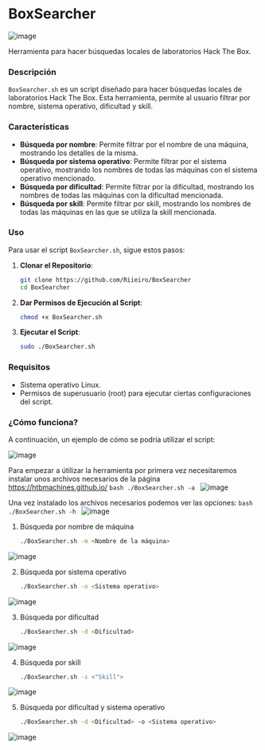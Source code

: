 # BoxSearcher
![image](https://github.com/user-attachments/assets/1e22e43c-76d8-42f7-adaf-360c2bf997ae)

Herramienta para hacer búsquedas locales de laboratorios Hack The Box.

### Descripción

`BoxSearcher.sh` es un script diseñado para hacer búsquedas locales de laboratorios Hack The Box. Esta herramienta, permite al usuario filtrar por nombre, sistema operativo, dificultad y skill. 

### Características

- **Búsqueda por nombre**: Permite filtrar por el nombre de una máquina, mostrando los detalles de la misma.
- **Búsqueda por sistema operativo**: Permite filtrar por el sistema operativo, mostrando los nombres de todas las máquinas con el sistema operativo mencionado.
- **Búsqueda por dificultad**: Permite filtrar por la dificultad, mostrando los nombres de todas las máquinas con la dificultad mencionada.
- **Búsqueda por skill**: Permite filtrar por skill, mostrando los nombres de todas las máquinas en las que se utiliza la skill mencionada.
### Uso

Para usar el script `BoxSearcher.sh`, sigue estos pasos:

1. **Clonar el Repositorio**:
    ```bash
    git clone https://github.com/Riieiro/BoxSearcher
    cd BoxSearcher
    ```

2. **Dar Permisos de Ejecución al Script**:
    ```bash
    chmod +x BoxSearcher.sh
    ```

3. **Ejecutar el Script**:
    ```bash
    sudo ./BoxSearcher.sh
    ```

### Requisitos

- Sistema operativo Linux.
- Permisos de superusuario (root) para ejecutar ciertas configuraciones del script.

### ¿Cómo funciona?

A continuación, un ejemplo de cómo se podría utilizar el script:

![image](https://github.com/user-attachments/assets/6f789c92-cb8a-4ffc-ae35-087ad5513075)

Para empezar a útilizar la herramienta por primera vez necesitaremos instalar unos archivos necesarios de la página https://htbmachines.github.io/
    ```bash
    ./BoxSearcher.sh -a
    ```
![image](https://github.com/user-attachments/assets/4a22e25f-0779-44ea-8de2-cb04cba636ae)

Una vez instalado los archivos necesarios podemos ver las opciones:
    ```bash
    ./BoxSearcher.sh -h
    ```
![image](https://github.com/user-attachments/assets/f69d3169-13ac-4aa2-9379-372f6ba7d480)

1. Búsqueda por nombre de máquina
    ```bash
    ./BoxSearcher.sh -m <Nombre de la máquina>
    ```
![image](https://github.com/user-attachments/assets/09b32a31-36ff-4fd9-a85e-ddfe6db8027b)

2. Búsqueda por sistema operativo
    ```bash
    ./BoxSearcher.sh -o <Sistema operativo>
    ```
![image](https://github.com/user-attachments/assets/70d4e46d-301d-4a79-bf56-8f0cfd779379)

3. Búsqueda por dificultad
    ```bash
    ./BoxSearcher.sh -d <Dificultad>
    ```

![image](https://github.com/user-attachments/assets/e2c0524b-570c-49a1-a8a1-02d7bd7b41ac)

4. Búsqueda por skill
    ```bash
    ./BoxSearcher.sh -s <"Skill">
    ```

![image](https://github.com/user-attachments/assets/85749992-004e-4e49-80a1-2f21e37eb8da)

5. Búsqueda por dificultad y sistema operativo
    ```bash
    ./BoxSearcher.sh -d <Dificultad> -o <Sistema operativo>
    ```
![image](https://github.com/user-attachments/assets/bd089213-3230-4e97-8ece-fb948ffab939)
